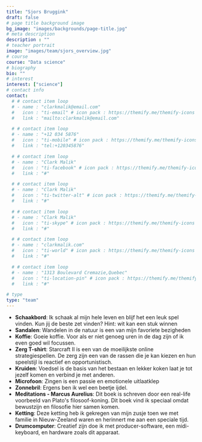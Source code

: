 ```yaml
---
title: "Sjors Bruggink"
draft: false
# page title background image
bg_image: "images/backgrounds/page-title.jpg"
# meta description
description : ""
# teacher portrait
image: "images/team/sjors_overview.jpg"
# course
course: "Data science"
# biography
bio: ""
# interest
interest: ["science"]
# contact info
contact:
  # # contact item loop
  # - name : "clarkmalik@email.com"
  #   icon : "ti-email" # icon pack : https://themify.me/themify-icons
  #   link : "mailto:clarkmalik@email.com"

  # # contact item loop
  # - name : "+12 034 5876"
  #   icon : "ti-mobile" # icon pack : https://themify.me/themify-icons
  #   link : "tel:+120345876"

  # # contact item loop
  # - name : "Clark Malik"
  #   icon : "ti-facebook" # icon pack : https://themify.me/themify-icons
  #   link : "#"

  # # contact item loop
  # - name : "Clark Malik"
  #   icon : "ti-twitter-alt" # icon pack : https://themify.me/themify-icons
  #   link : "#"

  # # contact item loop
  # - name : "Clark Malik"
  #   icon : "ti-skype" # icon pack : https://themify.me/themify-icons
  #   link : "#"

  # # contact item loop
  # - name : "clarkmalik.com"
  #   icon : "ti-world" # icon pack : https://themify.me/themify-icons
  #   link : "#"

  # # contact item loop
  # - name : "1313 Boulevard Cremazie,Quebec"
  #   icon : "ti-location-pin" # icon pack : https://themify.me/themify-icons
  #   link : "#"

# type
type: "team"
---
```


* **Schaakbord**: Ik schaak al mijn hele leven en blijf het een leuk spel vinden. Kun jij de beste zet vinden? Hint: wit kan een stuk winnen
* **Sandalen**: Wandelen in de natuur is een van mijn favoriete bezigheden
* **Koffie**: Goeie koffie. Voor als er niet genoeg uren in de dag zijn of ik even goed wil focussen.
* **Zerg T-shirt**: Starcraft II is een van de moeilijkste online strategiespellen. De zerg zijn een van de rassen die je kan kiezen en hun speelstijl is reactief en opportunistisch.
* **Kruiden**: Voedsel is de basis van het bestaan en lekker koken laat je tot jezelf komen en verbind je met anderen.
* **Microfoon**: Zingen is een passie en emotionele uitlaatklep
* **Zonnebril**: Ergens ben ik wel een beetje ijdel.
* **Meditations - Marcus Aurelius**: Dit boek is schreven door een real-life voorbeeld van Plato's filosoof-koning. Dit boek vind ik speciaal omdat bewustzijn en filosofie hier samen komen.
* **Ketting**: Deze ketting heb ik gekregen van mijn zusje toen we met familie in Nieuw-Zeeland waren en herinnert me aan een speciale tijd.
* **Drumcomputer**: Creatief zijn doe ik met producer-software, een midi-keyboard, en hardware zoals dit apparaat.

